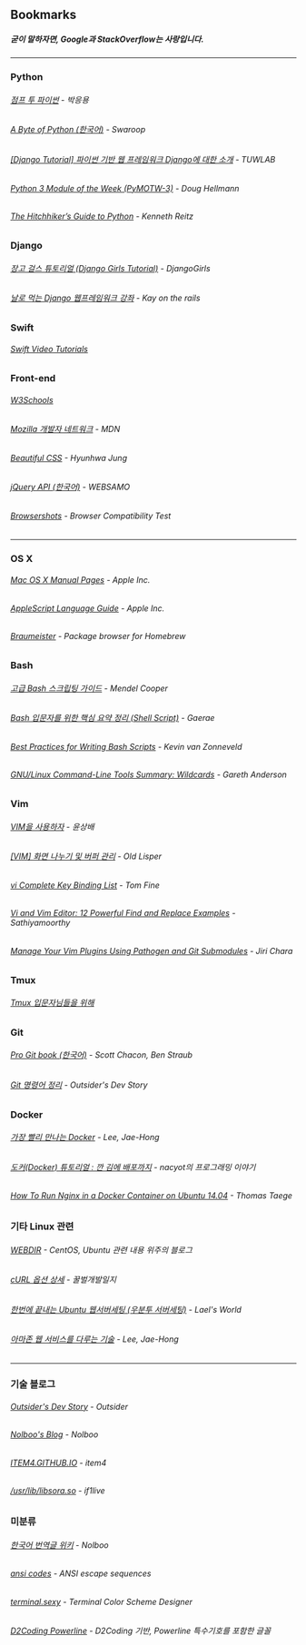 Bookmarks
---------

##### 굳이 말하자면, Google과 StackOverflow는 사랑입니다.

---


### Python
###### [점프 투 파이썬](https://wikidocs.net/book/1) - 박응용
###### [A Byte of Python (한국어)](http://byteofpython-korean.sourceforge.net/byte_of_python.html) - Swaroop
###### [[Django Tutorial] 파이썬 기반 웹 프레임워크 Django에 대한 소개](http://tuwlab.com/26220) - TUWLAB
###### [Python 3 Module of the Week (PyMOTW-3)](https://pymotw.com/3/) - Doug Hellmann
###### [The Hitchhiker’s Guide to Python](http://docs.python-guide.org/) - Kenneth Reitz


### Django
###### [장고 걸스 튜토리얼 (Django Girls Tutorial)](http://tutorial.djangogirls.org/ko/) - DjangoGirls
###### [날로 먹는 Django 웹프레임워크 강좌](http://blog.hannal.com/2014/8/start_with_django_webframework_00/) - Kay on the rails


### Swift
###### [Swift Video Tutorials](http://www.swiftvideotutorials.com)


### Front-end
###### [W3Schools](http://www.w3schools.com)
###### [Mozilla 개발자 네트워크](https://developer.mozilla.org/ko/) - MDN
###### [Beautiful CSS](http://beautifulcss.com) - Hyunhwa Jung
###### [jQuery API (한국어)](http://www.websamo.com/bbs/board.php?bo_table=jquery_api) - WEBSAMO
###### [Browsershots](http://browsershots.org) - Browser Compatibility Test

---


### OS X
###### [Mac OS X Manual Pages](https://developer.apple.com/library/mac/documentation/Darwin/Reference/ManPages/) - Apple Inc.
###### [AppleScript Language Guide](https://developer.apple.com/library/mac/documentation/AppleScript/Conceptual/AppleScriptLangGuide/) - Apple Inc.
###### [Braumeister](http://braumeister.org) - Package browser for Homebrew


### Bash
###### [고급 Bash 스크립팅 가이드](https://wiki.kldp.org/HOWTO/html/Adv-Bash-Scr-HOWTO/) - Mendel Cooper
###### [Bash 입문자를 위한 핵심 요약 정리 (Shell Script)](http://blog.gaerae.com/2015/01/bash-hello-world.html) - Gaerae
###### [Best Practices for Writing Bash Scripts](http://kvz.io/blog/2013/11/21/bash-best-practices/) - Kevin van Zonneveld
###### [GNU/Linux Command-Line Tools Summary: Wildcards](http://tldp.org/LDP/GNU-Linux-Tools-Summary/html/x11655.htm) - Gareth Anderson


### Vim
###### [VIM을 사용하자](http://play.joinc.co.kr/w/Site/Vim/Documents/UsedVim) - 윤상배
###### [[VIM] 화면 나누기 및 버퍼 관리](http://anster.tistory.com/64) - Old Lisper
###### [vi Complete Key Binding List](http://hea-www.harvard.edu/~fine/Tech/vi.html) - Tom Fine
###### [Vi and Vim Editor: 12 Powerful Find and Replace Examples](http://www.thegeekstuff.com/2009/04/vi-vim-editor-search-and-replace-examples/) - Sathiyamoorthy
###### [Manage Your Vim Plugins Using Pathogen and Git Submodules](http://jirichara.com/manage-your-vim-plugins-using-pathogen-and-git-submodules) - Jiri Chara


### Tmux
###### [Tmux 입문자님들을 위해](http://nodeqa.com/nodejs_ref/99)


### Git
###### [Pro Git book (한국어)](https://git-scm.com/book/ko/v2) - Scott Chacon, Ben Straub
###### [Git 명령어 정리](http://blog.outsider.ne.kr/572) - Outsider's Dev Story


### Docker
###### [가장 빨리 만나는 Docker](http://pyrasis.com/docker.html) - Lee, Jae-Hong
###### [도커(Docker) 튜토리얼 : 깐 김에 배포까지](http://blog.nacyot.com/articles/2014-01-27-easy-deploy-with-docker/) - nacyot의 프로그래밍 이야기
###### [How To Run Nginx in a Docker Container on Ubuntu 14.04](https://www.digitalocean.com/community/tutorials/how-to-run-nginx-in-a-docker-container-on-ubuntu-14-04) - Thomas Taege


### 기타 Linux 관련
###### [WEBDIR](http://webdir.tistory.com) - CentOS, Ubuntu 관련 내용 위주의 블로그
###### [cURL 옵션 상세](http://ohgyun.com/489) - 꿀벌개발일지
###### [한번에 끝내는 Ubuntu 웹서버세팅 (우분투 서버세팅)](https://blog.lael.be/post/73) - Lael's World
###### [아마존 웹 서비스를 다루는 기술](http://pyrasis.com/aws.html) - Lee, Jae-Hong

---


### 기술 블로그
###### [Outsider's Dev Story](https://blog.outsider.ne.kr) - Outsider
###### [Nolboo's Blog](http://nolboo.github.io) - Nolboo
###### [ITEM4.GITHUB.IO](https://item4.github.io) - item4
###### [/usr/lib/libsora.so](https://libsora.so) - if1live


### 미분류
###### [한국어 번역글 위키](https://github.com/nolboo/nolboo.github.io/wiki) - Nolboo
###### [ansi codes](http://bluesock.org/~willg/dev/ansi.html) - ANSI escape sequences
###### [terminal.sexy](http://terminal.sexy/) - Terminal Color Scheme Designer
###### [D2Coding Powerline](http://dalgona.128bit.tech/d2coding-powerline/) - D2Coding 기반, Powerline 특수기호를 포함한 글꼴
